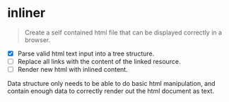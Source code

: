 # inliner

> Create a self contained html file that can be displayed correctly in a browser.

- [x] Parse valid html text input into a tree structure.
- [ ] Replace all links with the content of the linked resource.
- [ ] Render new html with inlined content.

Data structure only needs to be able to do basic html manipulation, and contain
enough data to correctly render out the html document as text.
